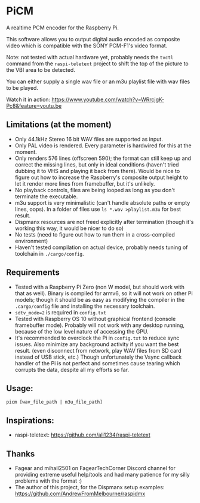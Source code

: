 # PiCM

A realtime PCM encoder for the Raspberry Pi.

This software allows you to output digital audio encoded as composite video which is compatible with the SONY PCM-F1's video format.

Note: not tested with actual hardware yet, probably needs the `tvctl` command from the `raspi-teletext` project to shift the top of the picture to the VBI area to be detected.

You can either supply a single wav file or an m3u playlist file with wav files to be played.

Watch it in action: https://www.youtube.com/watch?v=WRrcjgK-Pc8&feature=youtu.be

## Limitations (at the moment)
- Only 44.1kHz Stereo 16 bit WAV files are supported as input.
- Only PAL video is rendered. Every parameter is hardwired for this at the moment.
- Only renders 576 lines (offscreen 590); the format can still keep up and correct the missing lines, but only in ideal conditions (haven't tried dubbing it to VHS and playing it back from there). Would be nice to figure out how to increase the Raspberry's composite output height to let it render more lines from framebuffer, but it's unlikely.
- No playback controls, files are being looped as long as you don't terminate the executable.
- m3u support is very minimalistic (can't handle absolute paths or empty lines, oops). In a folder of files use `ls *.wav >playlist.m3u` for best result.
- Dispmanx resources are not freed explicitly after termination (though it's working this way, it would be nicer to do so)
- No tests (need to figure out how to run them in a cross-compiled environment)
- Haven't tested compilation on actual device, probably needs tuning of toolchain in `./cargo/config`.

## Requirements
- Tested with a Raspberry Pi Zero (non W model, but should work with that as well). Binary is compiled for armv6, so it will not work on other Pi models; though it should be as easy as modifying the compiler in the `.cargo/config` file and installing the necessary toolchain.
- `sdtv_mode=2` is required in `config.txt`
- Tested with Raspberry OS 10 without graphical frontend (console framebuffer mode). Probably will not work with any desktop running, because of the low level nature of accessing the GPU.
- It's recommended to overclock the Pi in `config.txt` to reduce sync issues. Also minimize any background activity if you want the best result. (even disconnect from network, play WAV files from SD card instead of USB stick, etc.) Though unfortunately the Vsync callback handler of the Pi is not perfect and sometimes cause tearing which corrupts the data, despite all my efforts so far.

## Usage:

    picm [wav_file_path | m3u_file_path]

## Inspirations:
- raspi-teletext: https://github.com/ali1234/raspi-teletext

## Thanks

* Fagear and mihail2501 on FagearTechCorner Discord channel for providing extreme useful help/tools and had many patience for my silly problems with the format :)
* The author of this project, for the Dispmanx setup examples: https://github.com/AndrewFromMelbourne/raspidmx
